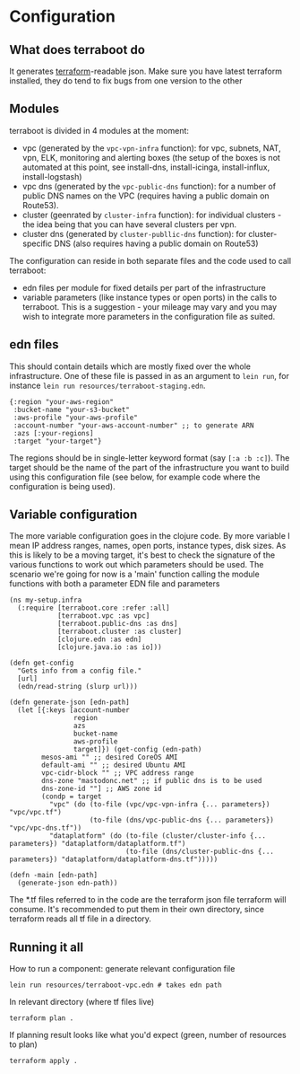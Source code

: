 # Configuration

## What does terraboot do

It generates [terraform]()-readable json. Make sure you have latest terraform installed, they do tend to fix bugs from one version to the other

## Modules

terraboot is divided in 4 modules at the moment:

* vpc (generated by the `vpc-vpn-infra` function): for vpc, subnets, NAT, vpn, ELK, monitoring and alerting boxes (the setup of the boxes is not automated at this point, see install-dns, install-icinga, install-influx, install-logstash)
* vpc dns (generated by the `vpc-public-dns` function): for a number of public DNS names on the VPC (requires having a public domain on Route53).
* cluster (geenrated by `cluster-infra` function): for individual clusters - the idea being that you can have several clusters per vpn.
* cluster dns (generated by `cluster-publlic-dns` function): for cluster-specific DNS (also requires having a public domain on Route53)

The configuration can reside in both separate files and the code used to call terraboot:
* edn files per module for fixed details per part of the infrastructure
* variable parameters (like instance types or open ports) in the calls to terraboot.
This is a suggestion - your mileage may vary and you may wish to integrate more parameters in the configuration file as suited.

## edn files

This should contain details which are mostly fixed over the whole infrastructure. One of these file is passed in as an argument to `lein run`, for instance `lein run resources/terraboot-staging.edn`.

    {:region "your-aws-region"
     :bucket-name "your-s3-bucket"
     :aws-profile "your-aws-profile"
     :account-number "your-aws-account-number" ;; to generate ARN
     :azs [:your-regions]
     :target "your-target"}

The regions should be in single-letter keyword format (say `[:a :b :c]`).  The target should be the name of the part of the infrastructure you want to build using this configuration file (see below, for example code where the configuration is being used).


## Variable configuration

The more variable configuration goes in the clojure code.  By more variable I mean IP address ranges, names, open ports, instance types, disk sizes.
As this is likely to be a moving target, it's best to check the signature of the various functions to work out which parameters should be used.  The scenario we're going for now is a 'main' function calling the module functions with both a parameter EDN file and parameters

```
(ns my-setup.infra
  (:require [terraboot.core :refer :all]
            [terraboot.vpc :as vpc]
            [terraboot.public-dns :as dns]
            [terraboot.cluster :as cluster]
            [clojure.edn :as edn]
            [clojure.java.io :as io]))

(defn get-config
  "Gets info from a config file."
  [url]
  (edn/read-string (slurp url)))

(defn generate-json [edn-path]
  (let [{:keys [account-number
                region
                azs
                bucket-name
                aws-profile
                target]}) (get-config (edn-path)
        mesos-ami "" ;; desired CoreOS AMI
        default-ami "" ;; desired Ubuntu AMI
        vpc-cidr-block "" ;; VPC address range
        dns-zone "mastodonc.net" ;; if public dns is to be used
        dns-zone-id ""] ;; AWS zone id
        (condp = target
          "vpc" (do (to-file (vpc/vpc-vpn-infra {... parameters}) "vpc/vpc.tf")
                    (to-file (dns/vpc-public-dns {... parameters}) "vpc/vpc-dns.tf"))
          "dataplatform" (do (to-file (cluster/cluster-info {... parameters}) "dataplatform/dataplatform.tf")
                             (to-file (dns/cluster-public-dns {... parameters}) "dataplatform/dataplatform-dns.tf")))))

(defn -main [edn-path]
  (generate-json edn-path))
```

The *.tf files referred to in the code are the terraform json file terraform will consume. It's recommended to put them in their own directory, since terraform reads all tf file in a directory.

## Running it all

How to run a component: generate relevant configuration file

```
lein run resources/terraboot-vpc.edn # takes edn path
```
In relevant directory (where tf files live)
```
terraform plan .
```
If planning result looks like what you'd expect (green, number of resources to plan)
```
terraform apply .
```
